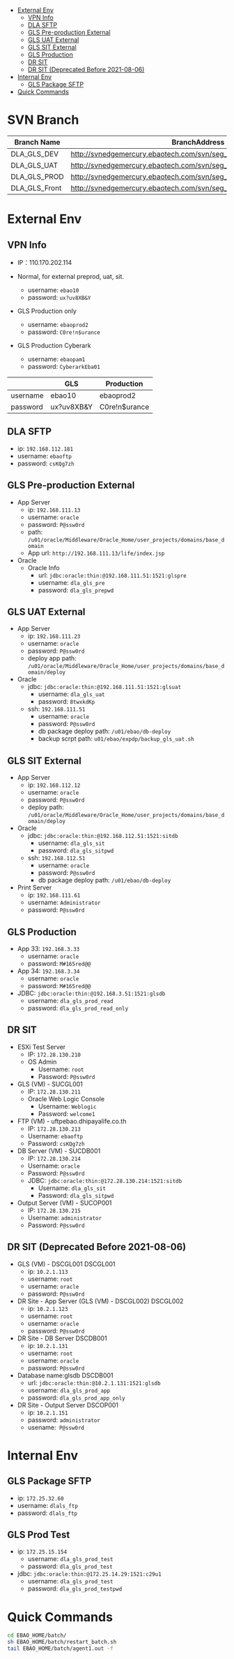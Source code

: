 <!-- MarkdownTOC -->

- [External Env](#external-env)
    - [VPN Info](#vpn-info)
    - [DLA SFTP](#dla-sftp)
    - [GLS Pre-production External](#gls-pre-production-external)
    - [GLS UAT External](#gls-uat-external)
    - [GLS SIT External](#gls-sit-external)
    - [GLS Production](#gls-production)
    - [DR SIT](#dr-sit)
    - [DR SIT \(Deprecated Before 2021-08-06\)](#dr-sit-deprecated-before-2021-08-06)
- [Internal Env](#internal-env)
    - [GLS Package SFTP](#gls-package-sftp)
- [Quick Commands](#quick-commands)

<!-- /MarkdownTOC -->

# SVN Branch

|Branch Name|BranchAddress|
|-----------|------------|
|DLA_GLS_DEV|http://svnedgemercury.ebaotech.com/svn/seg_gls/branches/DLA_GLS_DEV|
|DLA_GLS_UAT|http://svnedgemercury.ebaotech.com/svn/seg_gls/branches/DLA_GLS_UAT|
|DLA_GLS_PROD|http://svnedgemercury.ebaotech.com/svn/seg_gls/branches/DLA_GLS_PROD|
|DLA_GLS_Front|http://svnedgemercury.ebaotech.com/svn/seg_gls/branches/DLA_GLS_Front|

# External Env

## VPN Info

- IP：110.170.202.114
- Normal, for external preprod, uat, sit.
    + username: `ebao10`
    + password: `ux?uv8XB&Y`
- GLS Production only
    + username: `ebaoprod2`
    + password: `C0re!n$urance`

- GLS Production Cyberark
    + username: `ebaopam1`
    + password: `CyberarkEba01`

| |GLS|Production|    
|---|---|---|
|username|ebao10|ebaoprod2|
|password|ux?uv8XB&Y|C0re!n$urance|

## DLA SFTP

- ip: `192.168.112.181`
- username: `ebaoftp`
- password: `csKQg7zh`

## GLS Pre-production External

- App Server
    - ip: `192.168.111.13`
    - username: `oracle`
    - password: `P@ssw0rd`
    - path: `/u01/oracle/Middleware/Oracle_Home/user_projects/domains/base_domain`
    - App url: `http://192.168.111.13/life/index.jsp`
- Oracle
    - Oracle Info
        - url: `jdbc:oracle:thin:@192.168.111.51:1521:glspre`
        - username: `dla_gls_pre`
        - password: `dla_gls_prepwd`

## GLS UAT External

- App Server
    - ip: `192.168.111.23`
    - username: `oracle`
    - password: `P@ssw0rd`
    - deploy app path: `/u01/oracle/Middleware/Oracle_Home/user_projects/domains/base_domain/deploy`
- Oracle
    - jdbc: `jdbc:oracle:thin:@192.168.111.51:1521:glsuat`
        + username: `dla_gls_uat`
        + password: `8twxkdKp`
    - ssh: `192.168.111.51`
        + username: `oracle`
        + password: `P@ssw0rd`
        + db package deploy path: `/u01/ebao/db-deploy`
        + backup scrpt path: `u01/ebao/expdp/backup_gls_uat.sh`

## GLS SIT External

- App Server
    + ip: `192.168.112.12`
    + username: `oracle`
    + password: `P@ssw0rd`
    + deploy path: `/u01/oracle/Middleware/Oracle_Home/user_projects/domains/base_domain/deploy`
- Oracle
    - jdbc: `jdbc:oracle:thin:@192.168.112.51:1521:sitdb`
        + username: `dla_gls_sit`
        + password: `dla_gls_sitpwd`
    - ssh: `192.168.112.51`
        + username: `oracle`
        + password: `P@ssw0rd`
        + db package deploy path: `/u01/ebao/db-deploy`
- Print Server
    - ip: `192.168.111.61`
    - username: `Administrator`
    - password: `P@ssw0rd`

## GLS Production

- App 33: `192.168.3.33`
    - username: `oracle`
    - password: `M#165red@@`
- App 34: `192.168.3.34`
    - username: `oracle`
    - password: `M#165red@@`
- JDBC: `jdbc:oracle:thin:@192.168.3.51:1521:glsdb`
    - username: `dla_gls_prod_read`
    - password: `dla_gls_prod_read_only`

## DR SIT

- ESXi Test Server
    - IP: `172.28.130.210`
    - OS Admin
        + Username: `root`
        + Password: `P@ssw0rd`
- GLS (VM) - SUCGL001
    - IP: `172.28.130.211`
    - Oracle Web Logic Console
        + Username: `Weblogic`
        + Password: `welcome1`
- FTP (VM) - uftpebao.dhipayalife.co.th
    - IP: `172.28.130.213`
    - Username: `ebaoftp`
    - Password: `csKQg7zh`
- DB Server (VM) - SUCDB001
    - IP: `172.28.130.214`
    - Username: `oracle`
    - Password: `P@ssw0rd`
    - JDBC: `jdbc:oracle:thin:@172.28.130.214:1521:sitdb`
        + Username: `dla_gls_sit`
        + Password: `dla_gls_sitpwd`
- Output Server (VM) - SUCOP001
    - IP: `172.28.130.215`
    - Username: `administrator`
    - Password: `P@ssw0rd`

## DR SIT (Deprecated Before 2021-08-06)

- GLS (VM) - DSCGL001 DSCGL001
    - ip: `10.2.1.113`
    - username: `root`
    - username: `oracle`
    - password: `P@ssw0rd`
- DR Site - App Server (GLS (VM) - DSCGL002)  DSCGL002
    - ip: `10.2.1.123`
    - username: `root`
    - username: `oracle`
    - password: `P@ssw0rd`
- DR Site - DB Server DSCDB001
    - ip: `10.2.1.131`
    - username: `root`
    - username: `oracle`
    - password: `P@ssw0rd`
- Database name:glsdb DSCDB001
    - url: `jdbc:oracle:thin:@10.2.1.131:1521:glsdb`
    - username: `dla_gls_prod_app`
    - password: `dla_gls_prod_app_only`
- DR Site - Output Server DSCOP001
    - ip: `10.2.1.151`
    - password: `administrator`
    - usename:` P@ssw0rd`

# Internal Env

## GLS Package SFTP

- ip: `172.25.32.60`
- username: `dlals_ftp`
- password: `dlals_ftp`

## GLS Prod Test

- ip: `172.25.15.154`
    - username: `dla_gls_prod_test`
    - password: `dla_gls_prod_test`
- jdbc: `jdbc:oracle:thin:@172.25.14.29:1521:c29u1`
    - username: `dla_gls_prod_test`
    - password: `dla_gls_prod_testpwd`

# Quick Commands

``` bash
cd EBAO_HOME/batch/
sh EBAO_HOME/batch/restart_batch.sh
tail EBAO_HOME/batch/agent1.out -f
```